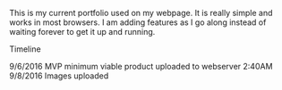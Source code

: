 This is my current portfolio used on my webpage.
It is really simple and works in most browsers.
I am adding features as I go along instead of waiting forever to get it up and running.

Timeline

9/6/2016  MVP minimum viable product uploaded to webserver
2:40AM 9/8/2016 Images uploaded
